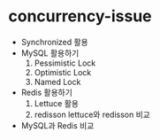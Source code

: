 # concurrency-issue


- Synchronized 활용
- MySQL 활용하기
    1. Pessimistic Lock
    2. Optimistic Lock
    3. Named Lock
- Redis 활용하기
    1. Lettuce 활용
    2. redisson
        lettuce와 redisson 비교
- MySQL과 Redis 비교